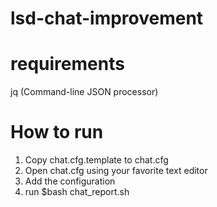 # lsd-chat-improvement

# requirements
jq (Command-line JSON processor)

# How to run
1. Copy chat.cfg.template to chat.cfg
2. Open chat.cfg using your favorite text editor
3. Add the configuration
4. run $bash chat_report.sh
